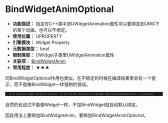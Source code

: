 ﻿# BindWidgetAnimOptional

- **功能描述：** 指定在C++类中该UWidgetAnimation属性可以要绑定到UMG下的某个动画，也可以不绑定。
- **使用位置：** UPROPERTY
- **引擎模块：** Widget Property
- **元数据类型：** bool
- **限制类型：** UWidget子类里UWidgetAnimation属性
- **关联项：** [BindWidgetAnim](../BindWidgetAnim/BindWidgetAnim.md)
- **常用程度：** ★★★

同BindWidgetOptional作用也类似，在不绑定的时候在编译结果里会有一个提示，而不是像BindWidget一样强制的错误。

![Untitled](Untitled.png)

自然的也说过不能像Widget一样，不加BindWidget就自动默认绑定。

因此用法上要嘛加BindWidgetAnim，要嘛加BindWidgetAnimOptional。
